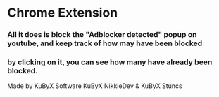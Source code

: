 # Chrome Extension
### All it does is block the "Adblocker detected" popup on youtube, and keep track of how may have been blocked
### by clicking on it, you can see how many have already been blocked.


Made by KuByX Software
KuByX NikkieDev & KuByX Stuncs

